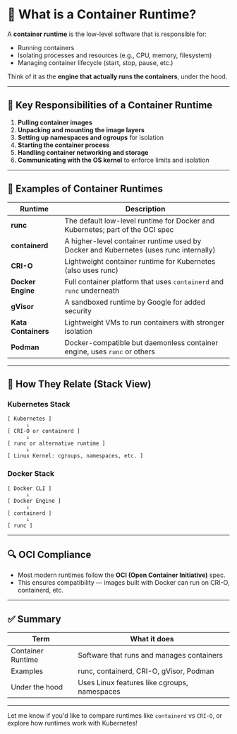 
# 🚀 What is a Container Runtime?

A **container runtime** is the low-level software that is responsible for:

- Running containers
- Isolating processes and resources (e.g., CPU, memory, filesystem)
- Managing container lifecycle (start, stop, pause, etc.)

Think of it as the **engine that actually runs the containers**, under the hood.

---

## 🔧 Key Responsibilities of a Container Runtime

1. **Pulling container images**
2. **Unpacking and mounting the image layers**
3. **Setting up namespaces and cgroups** for isolation
4. **Starting the container process**
5. **Handling container networking and storage**
6. **Communicating with the OS kernel** to enforce limits and isolation

---

## 🧱 Examples of Container Runtimes

| Runtime            | Description |
|--------------------|-------------|
| **runc**           | The default low-level runtime for Docker and Kubernetes; part of the OCI spec |
| **containerd**     | A higher-level container runtime used by Docker and Kubernetes (uses runc internally) |
| **CRI-O**          | Lightweight container runtime for Kubernetes (also uses runc) |
| **Docker Engine**  | Full container platform that uses `containerd` and `runc` underneath |
| **gVisor**         | A sandboxed runtime by Google for added security |
| **Kata Containers**| Lightweight VMs to run containers with stronger isolation |
| **Podman**         | Docker-compatible but daemonless container engine, uses `runc` or others |

---

## 🧬 How They Relate (Stack View)

### Kubernetes Stack

```
[ Kubernetes ]
      ↓
[ CRI-O or containerd ]
      ↓
[ runc or alternative runtime ]
      ↓
[ Linux Kernel: cgroups, namespaces, etc. ]
```

### Docker Stack

```
[ Docker CLI ]
      ↓
[ Docker Engine ]
      ↓
[ containerd ]
      ↓
[ runc ]
```

---

## 🔍 OCI Compliance

- Most modern runtimes follow the **OCI (Open Container Initiative)** spec.
- This ensures compatibility — images built with Docker can run on CRI-O, containerd, etc.

---

## ✅ Summary

| Term             | What it does                            |
|------------------|------------------------------------------|
| Container Runtime| Software that runs and manages containers |
| Examples         | runc, containerd, CRI-O, gVisor, Podman   |
| Under the hood   | Uses Linux features like cgroups, namespaces |

---

Let me know if you'd like to compare runtimes like `containerd` vs `CRI-O`, or explore how runtimes work with Kubernetes!

